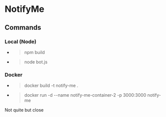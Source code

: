 # NotifyMe

## Commands

### Local (Node)

- > npm build
- > node bot.js

### Docker

- > docker build -t notify-me .
- > docker run -d --name notify-me-container-2 -p 3000:3000 notify-me
  
Not quite but close


